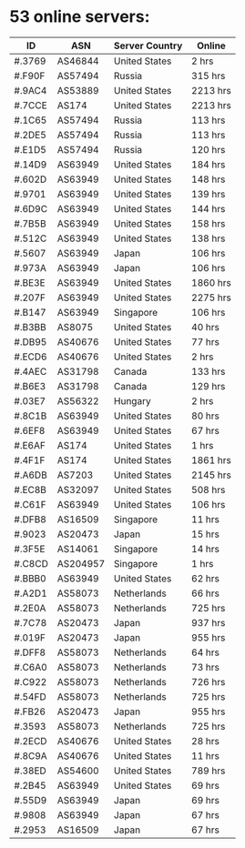 # 53 online servers:

| ID | ASN | Server Country | Online |
| ------ | ------ | ------ | ------ |
| #.3769 | AS46844 | United States | 2 hrs |
| #.F90F | AS57494 | Russia | 315 hrs |
| #.9AC4 | AS53889 | United States | 2213 hrs |
| #.7CCE | AS174 | United States | 2213 hrs |
| #.1C65 | AS57494 | Russia | 113 hrs |
| #.2DE5 | AS57494 | Russia | 113 hrs |
| #.E1D5 | AS57494 | Russia | 120 hrs |
| #.14D9 | AS63949 | United States | 184 hrs |
| #.602D | AS63949 | United States | 148 hrs |
| #.9701 | AS63949 | United States | 139 hrs |
| #.6D9C | AS63949 | United States | 144 hrs |
| #.7B5B | AS63949 | United States | 158 hrs |
| #.512C | AS63949 | United States | 138 hrs |
| #.5607 | AS63949 | Japan | 106 hrs |
| #.973A | AS63949 | Japan | 106 hrs |
| #.BE3E | AS63949 | United States | 1860 hrs |
| #.207F | AS63949 | United States | 2275 hrs |
| #.B147 | AS63949 | Singapore | 106 hrs |
| #.B3BB | AS8075 | United States | 40 hrs |
| #.DB95 | AS40676 | United States | 77 hrs |
| #.ECD6 | AS40676 | United States | 2 hrs |
| #.4AEC | AS31798 | Canada | 133 hrs |
| #.B6E3 | AS31798 | Canada | 129 hrs |
| #.03E7 | AS56322 | Hungary | 2 hrs |
| #.8C1B | AS63949 | United States | 80 hrs |
| #.6EF8 | AS63949 | United States | 67 hrs |
| #.E6AF | AS174 | United States | 1 hrs |
| #.4F1F | AS174 | United States | 1861 hrs |
| #.A6DB | AS7203 | United States | 2145 hrs |
| #.EC8B | AS32097 | United States | 508 hrs |
| #.C61F | AS63949 | United States | 106 hrs |
| #.DFB8 | AS16509 | Singapore | 11 hrs |
| #.9023 | AS20473 | Japan | 15 hrs |
| #.3F5E | AS14061 | Singapore | 14 hrs |
| #.C8CD | AS204957 | Singapore | 1 hrs |
| #.BBB0 | AS63949 | United States | 62 hrs |
| #.A2D1 | AS58073 | Netherlands | 66 hrs |
| #.2E0A | AS58073 | Netherlands | 725 hrs |
| #.7C78 | AS20473 | Japan | 937 hrs |
| #.019F | AS20473 | Japan | 955 hrs |
| #.DFF8 | AS58073 | Netherlands | 64 hrs |
| #.C6A0 | AS58073 | Netherlands | 73 hrs |
| #.C922 | AS58073 | Netherlands | 726 hrs |
| #.54FD | AS58073 | Netherlands | 725 hrs |
| #.FB26 | AS20473 | Japan | 955 hrs |
| #.3593 | AS58073 | Netherlands | 725 hrs |
| #.2ECD | AS40676 | United States | 28 hrs |
| #.8C9A | AS40676 | United States | 11 hrs |
| #.38ED | AS54600 | United States | 789 hrs |
| #.2B45 | AS63949 | United States | 69 hrs |
| #.55D9 | AS63949 | Japan | 69 hrs |
| #.9808 | AS63949 | Japan | 67 hrs |
| #.2953 | AS16509 | Japan | 67 hrs |

